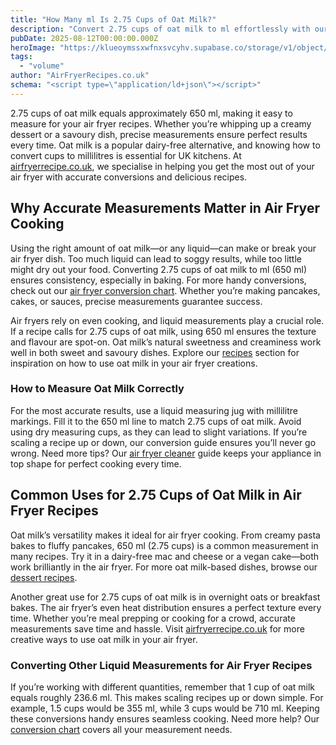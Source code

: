 ```yaml
---
title: "How Many ml Is 2.75 Cups of Oat Milk?"
description: "Convert 2.75 cups of oat milk to ml effortlessly with our simple guide—perfect for air fryer recipes and precise baking measurements."
pubDate: 2025-08-12T00:00:00.000Z
heroImage: "https://klueoymssxwfnxsvcyhv.supabase.co/storage/v1/object/public/md/how-many-ml-is-2-75-cups-of-oat-milk-05c18a3a.webp"
tags:
  - "volume"
author: "AirFryerRecipes.co.uk"
schema: "<script type=\"application/ld+json\"></script>"
---
```


<p>2.75 cups of oat milk equals approximately 650 ml, making it easy to measure for your air fryer recipes. Whether you’re whipping up a creamy dessert or a savoury dish, precise measurements ensure perfect results every time. Oat milk is a popular dairy-free alternative, and knowing how to convert cups to millilitres is essential for UK kitchens. At <a href=https://www.airfryerrecipe.co.uk>airfryerrecipe.co.uk</a>, we specialise in helping you get the most out of your air fryer with accurate conversions and delicious recipes.</p>

<h2>Why Accurate Measurements Matter in Air Fryer Cooking</h2>  
<p>Using the right amount of oat milk—or any liquid—can make or break your air fryer dish. Too much liquid can lead to soggy results, while too little might dry out your food. Converting 2.75 cups of oat milk to ml (650 ml) ensures consistency, especially in baking. For more handy conversions, check out our <a href=https://www.airfryerrecipe.co.uk/air-fryer-conversion-chart>air fryer conversion chart</a>. Whether you’re making pancakes, cakes, or sauces, precise measurements guarantee success.</p>  

<p>Air fryers rely on even cooking, and liquid measurements play a crucial role. If a recipe calls for 2.75 cups of oat milk, using 650 ml ensures the texture and flavour are spot-on. Oat milk’s natural sweetness and creaminess work well in both sweet and savoury dishes. Explore our <a href=https://www.airfryerrecipe.co.uk/recipes>recipes</a> section for inspiration on how to use oat milk in your air fryer creations.</p>  

<h3>How to Measure Oat Milk Correctly</h3>  
<p>For the most accurate results, use a liquid measuring jug with millilitre markings. Fill it to the 650 ml line to match 2.75 cups of oat milk. Avoid using dry measuring cups, as they can lead to slight variations. If you’re scaling a recipe up or down, our conversion guide ensures you’ll never go wrong. Need more tips? Our <a href=https://www.airfryerrecipe.co.uk/air-fryer-cleaner>air fryer cleaner</a> guide keeps your appliance in top shape for perfect cooking every time.</p>  

<h2>Common Uses for 2.75 Cups of Oat Milk in Air Fryer Recipes</h2>  
<p>Oat milk’s versatility makes it ideal for air fryer cooking. From creamy pasta bakes to fluffy pancakes, 650 ml (2.75 cups) is a common measurement in many recipes. Try it in a dairy-free mac and cheese or a vegan cake—both work brilliantly in the air fryer. For more oat milk-based dishes, browse our <a href=https://www.airfryerrecipe.co.uk/recipe-category/dessert>dessert recipes</a>.</p>  

<p>Another great use for 2.75 cups of oat milk is in overnight oats or breakfast bakes. The air fryer’s even heat distribution ensures a perfect texture every time. Whether you’re meal prepping or cooking for a crowd, accurate measurements save time and hassle. Visit <a href=https://www.airfryerrecipe.co.uk>airfryerrecipe.co.uk</a> for more creative ways to use oat milk in your air fryer.</p>  

<h3>Converting Other Liquid Measurements for Air Fryer Recipes</h3>  
<p>If you’re working with different quantities, remember that 1 cup of oat milk equals roughly 236.6 ml. This makes scaling recipes up or down simple. For example, 1.5 cups would be 355 ml, while 3 cups would be 710 ml. Keeping these conversions handy ensures seamless cooking. Need more help? Our <a href=https://www.airfryerrecipe.co.uk/air-fryer-conversion-chart>conversion chart</a> covers all your measurement needs.</p>